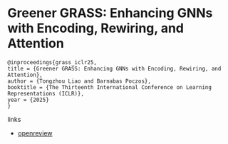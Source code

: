 # Greener GRASS: Enhancing GNNs with Encoding, Rewiring, and Attention

```
@inproceedings{grass_iclr25,
title = {Greener GRASS: Enhancing GNNs with Encoding, Rewiring, and Attention},
author = {Tongzhou Liao and Barnabas Poczos},
booktitle = {The Thirteenth International Conference on Learning Representations (ICLR)},
year = {2025}
}
```

links
- [openreview](https://openreview.net/forum?id=rEQqBZIz49)
